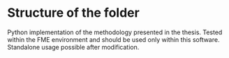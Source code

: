 # Structure of the folder

Python implementation of the methodology presented in the thesis. Tested within the FME environment and should be used only within this software. Standalone usage possible after modification.



